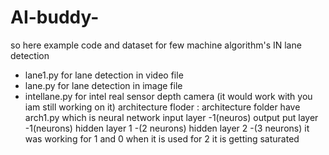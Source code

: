# AI-buddy-
so here example code and dataset for few machine algorithm's
IN lane detection 
- lane1.py for lane detection in video file
- lane.py for lane detection in image file
- intellane.py for intel real sensor depth camera (it would work with you iam still working on it)
architecture floder : architecture folder have arch1.py which is neural network 
input layer -1(neuros)
output put layer -1(neurons)
hidden layer 1 -(2 neurons)
hidden layer 2 -(3 neurons)
it was working for 1 and 0 when it is used for 2 it is getting saturated 
